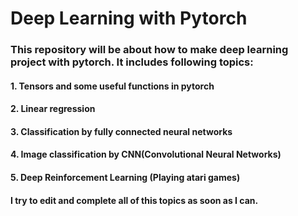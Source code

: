 # Deep Learning with Pytorch
### This repository will be about how to make deep learning project with pytorch. It includes following topics:
#### 1. Tensors and some useful functions in pytorch
#### 2. Linear regression 
#### 3. Classification by fully connected neural networks
#### 4. Image classification by CNN(Convolutional Neural Networks)
#### 5. Deep Reinforcement Learning (Playing atari games)  
#### I try to edit and complete all of this topics as soon as I can.
